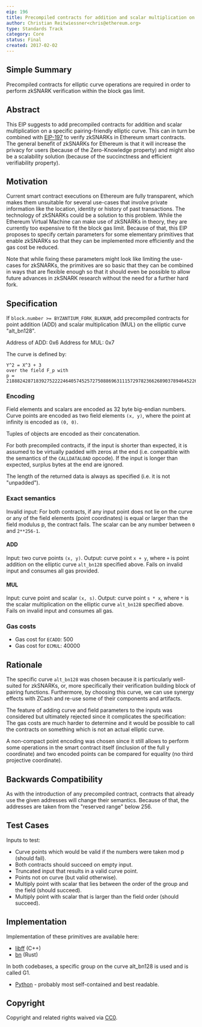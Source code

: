 ```yaml
---
eip: 196
title: Precompiled contracts for addition and scalar multiplication on the elliptic curve alt_bn128
author: Christian Reitwiessner<chris@ethereum.org>
type: Standards Track
category: Core
status: Final
created: 2017-02-02
---
```


## Simple Summary

Precompiled contracts for elliptic curve operations are required in order to perform zkSNARK verification within the block gas limit.

## Abstract

This EIP suggests to add precompiled contracts for addition and scalar multiplication on a specific pairing-friendly elliptic curve. This can in turn be combined with [EIP-197](./eip-197.md) to verify zkSNARKs in Ethereum smart contracts. The general benefit of zkSNARKs for Ethereum is that it will increase the privacy for users (because of the Zero-Knowledge property) and might also be a scalability solution (because of the succinctness and efficient verifiability property).

## Motivation

Current smart contract executions on Ethereum are fully transparent, which makes them unsuitable for several use-cases that involve private information like the location, identity or history of past transactions. The technology of zkSNARKs could be a solution to this problem. While the Ethereum Virtual Machine can make use of zkSNARKs in theory, they are currently too expensive
to fit the block gas limit. Because of that, this EIP proposes to specify certain parameters for some elementary primitives that enable zkSNARKs so that they can be implemented more efficiently and the gas cost be reduced.

Note that while fixing these parameters might look like limiting the use-cases for zkSNARKs, the primitives are so basic that they can be combined in ways that are flexible enough so that it should even be possible to allow future advances in zkSNARK research without the need for a further hard fork.

## Specification

If `block.number >= BYZANTIUM_FORK_BLKNUM`, add precompiled contracts for point addition (ADD)  and scalar multiplication (MUL) on the elliptic curve "alt_bn128".

Address of ADD: 0x6
Address for MUL: 0x7

The curve is defined by:
```
Y^2 = X^3 + 3
over the field F_p with
p = 21888242871839275222246405745257275088696311157297823662689037894645226208583
```

### Encoding

Field elements and scalars are encoded as 32 byte big-endian numbers. Curve points are encoded as two field elements `(x, y)`, where the point at infinity is encoded as `(0, 0)`.

Tuples of objects are encoded as their concatenation.

For both precompiled contracts, if the input is shorter than expected, it is assumed to be virtually padded with zeros at the end (i.e. compatible with the semantics of the `CALLDATALOAD` opcode). If the input is longer than expected, surplus bytes at the end are ignored.

The length of the returned data is always as specified (i.e. it is not "unpadded").

### Exact semantics

Invalid input: For both contracts, if any input point does not lie on the curve or any of the field elements (point coordinates) is equal or larger than the field modulus p, the contract fails. The scalar can be any number between `0` and `2**256-1`.

#### ADD
Input: two curve points `(x, y)`.
Output: curve point `x + y`, where `+` is point addition on the elliptic curve `alt_bn128` specified above.
Fails on invalid input and consumes all gas provided.

#### MUL
Input: curve point and scalar `(x, s)`.
Output: curve point `s * x`, where `*` is the scalar multiplication on the elliptic curve `alt_bn128` specified above.
Fails on invalid input and consumes all gas.

### Gas costs

 - Gas cost for ``ECADD``: 500
 - Gas cost for ``ECMUL``: 40000

## Rationale

The specific curve `alt_bn128` was chosen because it is particularly well-suited for zkSNARKs, or, more specifically their verification building block of pairing functions. Furthermore, by choosing this curve, we can use synergy effects with ZCash and re-use some of their components and artifacts.

The feature of adding curve and field parameters to the inputs was considered but ultimately rejected since it complicates the specification: The gas costs are much harder to determine and it would be possible to call the contracts on something which is not an actual elliptic curve.

A non-compact point encoding was chosen since it still allows to perform some operations in the smart contract itself (inclusion of the full y coordinate) and two encoded points can be compared for equality (no third projective coordinate).

## Backwards Compatibility

As with the introduction of any precompiled contract, contracts that already use the given addresses will change their semantics. Because of that, the addresses are taken from the "reserved range" below 256.

## Test Cases

Inputs to test:

 - Curve points which would be valid if the numbers were taken mod p (should fail).
 - Both contracts should succeed on empty input.
 - Truncated input that results in a valid curve point.
 - Points not on curve (but valid otherwise).
 - Multiply point with scalar that lies between the order of the group and the field (should succeed).
 - Multiply point with scalar that is larger than the field order (should succeed).

## Implementation

Implementation of these primitives are available here:

 - [libff](https://github.com/scipr-lab/libff/blob/master/libff/algebra/curves/alt_bn128/alt_bn128_g1.cpp) (C++)
 - [bn](https://github.com/zcash/bn/blob/master/src/groups/mod.rs) (Rust)

In both codebases, a specific group on the curve alt_bn128 is used and is called G1.

 - [Python](https://github.com/ethereum/py_pairing/blob/master/py_ecc/bn128/bn128_curve.py) - probably most self-contained and best readable.

## Copyright

Copyright and related rights waived via [CC0](https://creativecommons.org/publicdomain/zero/1.0/).
